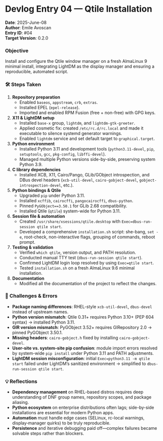 # Devlog Entry 04 — Qtile Installation

**Date**: 2025-June-08  
**Author**: Emile Avoscan  
**Entry ID**: #04  
**Target Version**: 0.2.0  

### Objective

Install and configure the Qtile window manager on a fresh AlmaLinux 9 minimal install, integrating LightDM as the display manager and ensuring a reproducible, automated script.

### 🛠 Steps Taken

1. **Repository preparation**
   * Enabled `baseos`, `appstream`, `crb`, `extras`.
   * Installed EPEL (`epel-release`).
   * Imported and enabled RPM Fusion (free + non-free) with GPG keys.
2. **X11 & LightDM setup**
   * Installed `base-x` group, `lightdm`, and `lightdm-gtk-greeter`.
   * Applied cosmetic fix: created `/etc/rc.d/rc.local` and made it executable to silence systemd generator warnings.
   * Enabled `lightdm` service and set default target to `graphical.target`.
3. **Python environment**
   * Installed Python 3.11 and development tools (`python3.11-devel`, `pip`, `setuptools`, `gcc`, `pkg-config`, `libffi-devel`).
   * Managed multiple Python versions side-by-side, preserving system Python 3.9.
4. **C library dependencies**
   * Installed XCB, X11, Cairo/Pango, GLib/GObject introspection, and DBus devel headers (`xcb-util-devel`, `cairo-gobject-devel`, `gobject-introspection-devel`, etc.).
5. **Python bindings & Qtile**
   * Upgraded `pip` under Python 3.11.
   * Installed `xcffib`, `cairocffi`, `pangocairocffi`, `dbus-python`.
   * Pinned `PyGObject==3.50.1` for GLib 2.68 compatibility.
   * Installed Qtile (`qtile`) system-wide for Python 3.11.
6. **Session file & automation**
   * Created `/usr/share/xsessions/qtile.desktop` with `Exec=dbus-run-session qtile start`.
   * Developed a comprehensive `installation.sh` script: she-bang, `set -e`, root-check, non-interactive flags, grouping of commands, reboot prompt.
7. **Testing & validation**
   * Verified `which qtile`, version output, and PATH resolution.
   * Conducted manual TTY test (`dbus-run-session qtile start`).
   * Confirmed LightDM login loop resolved by using `Exec=qtile start`.
   * Tested `installation.sh` on a fresh AlmaLinux 9.6 minimal installation.
8. **Documentation**
   * Modified all the documentation of the project to reflect the changes. 

### 🐞 Challenges & Errors

* **Package naming differences**: RHEL-style `xcb-util-devel`, `dbus-devel` instead of upstream names.
* **Python version mismatch**: Qtile 0.31+ requires Python 3.10+ (PEP 604 syntax) → installed Python 3.11.
* **GIR version mismatch**: PyGObject 3.52+ requires GIRepository 2.0 → pinned PyGObject 3.50.1.
* **Missing headers**: `cairo-gobject.h` fixed by installing `cairo-gobject-devel`.
* **User-site vs. system-site pip confusion**: module import errors resolved by system-wide `pip install` under Python 3.11 and PATH adjustments.
* **LightDM session misconfiguration**: initial `Exec=python3.11 -m qtile start` failed under LightDM’s sanitized environment → simplified to `dbus-run-session qtile start`.

### 💡 Reflections

* **Dependency management** on RHEL-based distros requires deep understanding of DNF group names, repository scopes, and package aliasing.
* **Python ecosystem** on enterprise distributions often lags; side-by-side installations are essential for modern Python apps.
* **Automation** must handle edge cases (SELinux, rc-local warnings, display‐manager quirks) to be truly reproducible.
* **Persistence** and iterative debugging paid off—complex failures became solvable steps rather than blockers.
